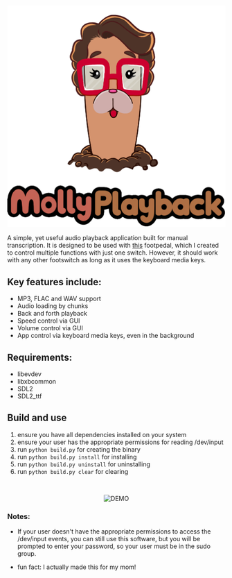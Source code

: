 <p align="center">
  <img src="media/molly.png" alt="TITLE" width="700">
</p>

A simple, yet useful audio playback application built for manual transcription. It is designed to
be used with [this](https://github.com/SuckDuck/PIC16-PS-2-Pedal) footpedal, which I created to control multiple 
functions with just one switch. However, it should work with any other footswitch as long as it uses the 
keyboard media keys.

## Key features include:
- MP3, FLAC and WAV support
- Audio loading by chunks
- Back and forth playback
- Speed control via GUI
- Volume control via GUI
- App control via keyboard media keys, even in the background

## Requirements:
- libevdev
- libxbcommon
- SDL2
- SDL2_ttf

## Build and use
1. ensure you have all dependencies installed on your system
2. ensure your user has the appropriate permissions for reading /dev/input
3. run `python build.py` for creating the binary
4. run `python build.py install` for installing
5. run `python build.py uninstall` for uninstalling
6. run `python build.py clear` for clearing

<br>
<p align="center">
  <img src="media/demo.gif" alt="DEMO">
</p>

### Notes:
* If your user doesn't have the appropriate permissions to access the /dev/input events, 
you can still use this software, but you will be prompted to enter your password, so 
your user must be in the sudo group.

* fun fact: I actually made this for my mom!